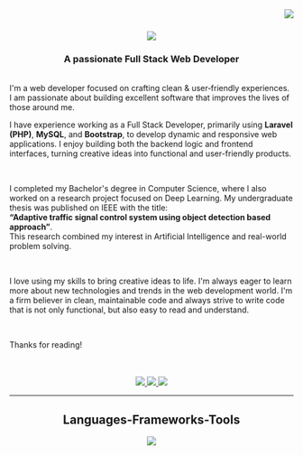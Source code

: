 
<img align="right" src="https://visitor-badge.laobi.icu/badge?page_id=smmehedi4u.smmehedi4u" />

<h1 align="center">
    <img src="https://readme-typing-svg.herokuapp.com/?font=Righteous&size=35&center=true&vCenter=true&width=500&height=70&duration=4000&lines=Hi+There!+👋;+I'm+Mehedi+Hasan;" />
</h1>

<h3 align="center">A passionate Full Stack Web Developer</h3>

<br/>

<div align="start">
I'm a web developer focused on crafting clean & user‑friendly experiences. I am passionate about building excellent software that improves the lives of those around me.

<br/>

I have experience working as a Full Stack Developer, primarily using **Laravel (PHP)**, **MySQL**, and **Bootstrap**, to develop dynamic and responsive web applications. I enjoy building both the backend logic and frontend interfaces, turning creative ideas into functional and user-friendly products.

<br/>

I completed my Bachelor's degree in Computer Science, where I also worked on a research project focused on Deep Learning. My undergraduate thesis was published on IEEE with the title:  
<b>“Adaptive traffic signal control system using object detection based approach”</b>.  
This research combined my interest in Artificial Intelligence and real-world problem solving.

<br/>

I love using my skills to bring creative ideas to life. I'm always eager to learn more about new technologies and trends in the web development world. I'm a firm believer in clean, maintainable code and always strive to write code that is not only functional, but also easy to read and understand.

<br/>

Thanks for reading!
</div>

<br/>
<br/>
 
<div align="center"> 
<a href="mailto:mehedisarker379@gmail.com">
    <img src="https://img.shields.io/badge/Gmail-333333?style=for-the-badge&logo=gmail&logoColor=red" />
</a>
<a href="https://www.linkedin.com/in/mehedi-hasan-muhit-8714841b0/" target="_blank">
    <img src="https://img.shields.io/badge/LinkedIn-0077B5?style=for-the-badge&logo=linkedin&logoColor=white" target="_blank" />
</a>
<a href="https://smmehedi4u.github.io/portfolio/" target="_blank">
    <img src="https://img.shields.io/badge/Portfolio-FF5722?style=for-the-badge&logo=todoist&logoColor=white" target="_blank" /> <!-- sqlite, safari, google-chrome are other good icon options -->
</a>
</div>

 <hr/>
 
<h2 align="center">Languages-Frameworks-Tools</h2>
<div align="center">
    <img src="https://skillicons.dev/icons?i=html,css,bootstrap,tailwind,javascript,jquery,mysql,vscode,php,github,git,laravel,linux,windows,apple" />
</div>
